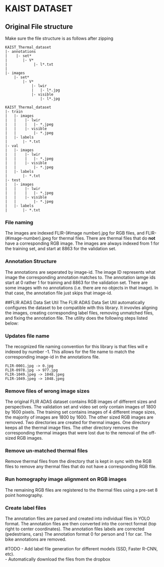 # KAIST DATASET 
## Original File structure 
Make sure the file structure is as follows after zipping 
```angular2
KAIST_Thermal_dataset
|- annotations
|    |- set*
|       |- V*
|            |- l*.txt 
|
|- images
    |- set*
        |- V*
            |- lwir
            |   |- l*.jpg
            |- visible
                |- l*.jpg

``` 

```angular2
KAIST_Thermal_dataset
|- train
|   |- images
|   |    |- lwir
|   |    |   |- *.jpeg 
|   |    |- visible
|   |        |- *.jpeg
|   |- labels 
|       |- *.txt         
|- val
|   |- images
|   |    |- lwir
|   |    |   |- *.jpeg 
|   |    |- visible
|   |        |- *.jpeg
|   |- labels 
|       |- *.txt         
|- test
|   |- images
|   |    |- lwir
|   |    |   |- *.jpeg 
|   |    |- visible
|   |        |- *.jpeg
|   |- labels 
|       |- *.txt         
```





### File naming 
The images are indexed FLIR-(#image number).jpg for RGB files, and FLIR-(#image-number).jpeg for thermal files. There are thermal files that do **not** have a corresponding RGB image. 
The images are always indexed from 1 for the training set, and start at 8863 for the validation set. 

### Annotation Structure 
The annotations are seperated by image-id. The image ID represents what image the corresponding annotation matches to. The annotation iamge ids start at 0 rather 1 for training and 8863 for the validation set. 
There are some images with no annotations (i.e. there are no objects in that image).
In that case, the annotation file just skips that image-id. 

##FLIR ADAS Data Set Util 
The FLIR ADAS Data Set Util automatically configures the dataset to be compatible with this library. 
It invovles aligning the images, creating corresponding label files, removing unmatched files, and fixing the annotation file. 
The utility does the following steps listed below: 

### Updates file name 
The recognized file naming convention for this library is that files will e indexed by number -1. 
This allows for the file name to match the corresponding image-id in the annotations file. 

```angular2
FLIR-0001.jpg -> 0.jpg 
FLIR-0978.jpg -> 977.jpg 
FLIR-1049.jpeg -> 1048.jpeg 
FLIR-1049.jpeg -> 1048.jpeg 
```

### Remove files of wrong image sizes
The original FLIR ADAS dataset contains RGB images of different sizes and perspectives. The validation set and video set only contain images of 1800 by 1600 pixels. 
The training set contains images of 4 different image sizes, the majority of images are 1800 by 1600. The other sized RGB images are removed. 
Two directories are created for thermal images. One directory keeps all the thermal image files. The other directory removes the corresponding thermal images that were lost due to the removal of the off-sized RGB images.

### Remove un-matched thermal files 
Remove thermal files from the directory that is kept in sync with the RGB files to remove any thermal files that do not have a corresponding RGB file. 

### Run homography image alignment on RGB images
The remaining RGB files are registered to the thermal files using a pre-set 8 point homography. 

### Create label files
The annotation files are parsed and created into individual files in YOLO format. 
The annotation files are then converted into the correct format (top right to center coordinates). 
The annotation files labels are corrected (pedestrians, cars)
The annotation format 0 for person and 1 for car. 
The bike annotations are removed. 

#TODO 
    - Add label file generation for different models (SSD, Faster R-CNN, etc).  
    - Automatically download the files from the dropbox 

